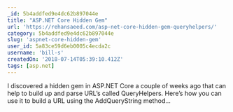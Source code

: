 ```yaml
---
_id: 5b4addfed9e4dc62b897044e
title: "ASP.NET Core Hidden Gem"
url: 'https://rehansaeed.com/asp-net-core-hidden-gem-queryhelpers/'
category: 5b4addfed9e4dc62b897044e
slug: 'aspnet-core-hidden-gem'
user_id: 5a83ce59d6eb0005c4ecda2c
username: 'bill-s'
createdOn: '2018-07-14T05:39:10.412Z'
tags: [asp.net]
---
```


I discovered a hidden gem in ASP.NET Core a couple of weeks ago that can help to build up and parse URL’s called QueryHelpers. Here’s how you can use it to build a URL using the AddQueryString method...
